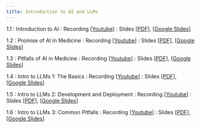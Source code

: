 ```yaml
---
title: Introduction to AI and LLMs
---
```


1.1
: Introduction to AI
  : Recording [[Youtube](https://youtu.be/MerY9DBSMp8?si=7_MITs2skLzuTYF4)]
  : Slides [[PDF](https://drive.google.com/file/d/1Towp2NPGCRBmYNGFYb7WvUMFR4XSnGht/view?usp=drive_link)], [[Google Slides](https://docs.google.com/presentation/d/1ZpBJXuuIH_cJbQUXLA4gppgVI6HJbEdOLKQMTkw1Rnw/edit?usp=drive_link)]

1.2
: Promise of AI in Medicine
  : Recording [[Youtube](https://youtu.be/BBCbmogP8z8?si=_6yb76nL4HigP1M0)]
  : Slides [[PDF](https://drive.google.com/file/d/1URs35DtAbjOnpTESUDw4VPf137O8zU0d/view?usp=drive_link)], [[Google Slides](https://docs.google.com/presentation/d/16AUu8jdi_vnhCqFDdF5xkiGUu_DI9zw9uJCfZjR7AcM/edit?usp=drive_link)]

1.3
: Pitfalls of AI in Medicine
  : Recording [[Youtube](https://youtu.be/tqB__dwm7PU?si=_WdhTFaE81JOtxnk)]
  : Slides [[PDF](https://drive.google.com/file/d/1KCvSP3TEKJSUgyTWeR7DizQTzFrkr3ne/view?usp=drive_link)], [[Google Slides](https://docs.google.com/presentation/d/1noAA0SyRvTJ7JIKVPPLnY-Fuiy_EimJCGY6ymHbqqTc/edit?usp=drive_link)]

1.4
: Intro to LLMs 1: The Basics
  : Recording [[Youtube](https://youtu.be/moA9bXIyMXo?si=QnomEjiXeuszIxOT)]
  : Slides [[PDF](https://drive.google.com/file/d/1TZa-FUi6JhGLgFrmn9qM0B-hvaTECysO/view?usp=drive_link)], [[Google Slides](https://docs.google.com/presentation/d/19i1uVg2ItIsaVicYwMC78Whh_Lzj_QFyloCY_NKPOpA/edit?usp=drive_link)]

1.5
: Intro to LLMs 2: Development and Deployment
  : Recording [[Youtube](https://youtu.be/JocX7W6POSM?si=BniODd5Sd2yrQ23O)]
  : Slides [[PDF](https://drive.google.com/file/d/1LEu884Gpf70VY6HTt0KPRs8_q2QpZZ09/view?usp=drive_link)], [[Google Slides](https://docs.google.com/presentation/d/17YRKLOvPG7AX9_ZeFP_IS06UCJHnfRtoBmof3Af44vs/edit?usp=drive_link)]
  
1.6
: Intro to LLMs 3: Common Pitfalls
  : Recording [[Youtube](https://youtu.be/NOtO8U3gcwQ?si=B4-gD3qiB_VPKq13)]
  : Slides [[PDF](https://drive.google.com/file/d/1vckIbuNweyu1fU1TT3qS0TvMXEOzuKdP/view?usp=drive_link)], [[Google Slides](https://docs.google.com/presentation/d/1mHLuDfgR9gKrmBWaGDMpVQSWvCD1SVdKU9yAJalX1Dc/edit?usp=drive_link)]

